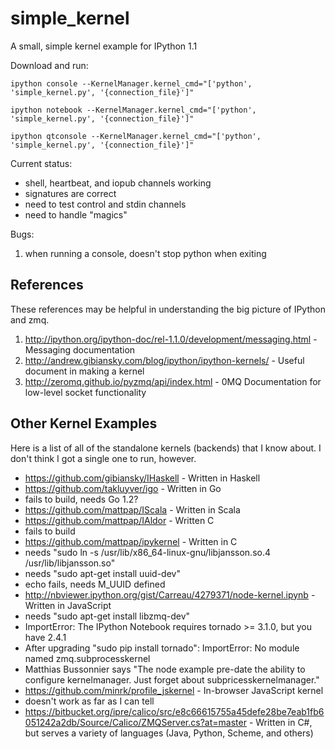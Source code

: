 simple_kernel
=============

A small, simple kernel example for IPython 1.1

Download and run:

`ipython console --KernelManager.kernel_cmd="['python', 'simple_kernel.py', '{connection_file}']"`

`ipython notebook --KernelManager.kernel_cmd="['python', 'simple_kernel.py', '{connection_file}']"`

`ipython qtconsole --KernelManager.kernel_cmd="['python', 'simple_kernel.py', '{connection_file}']"`

Current status:

* shell, heartbeat, and iopub channels working
* signatures are correct
* need to test control and stdin channels
* need to handle "magics"

Bugs:

1. when running a console, doesn't stop python when exiting

References
----------

These references may be helpful in understanding the big picture of IPython and zmq.

1. http://ipython.org/ipython-doc/rel-1.1.0/development/messaging.html - Messaging documentation
2. http://andrew.gibiansky.com/blog/ipython/ipython-kernels/ - Useful document in making a kernel
3. http://zeromq.github.io/pyzmq/api/index.html - 0MQ Documentation for low-level socket functionality

Other Kernel Examples
---------------------

Here is a list of all of the standalone kernels (backends) that I know about. I don't think I got a single one to run, however.

* https://github.com/gibiansky/IHaskell - Written in Haskell 
* https://github.com/takluyver/igo - Written in Go
 * fails to build, needs Go 1.2?
* https://github.com/mattpap/IScala - Written in Scala
* https://github.com/mattpap/IAldor - Written C
 * fails to build
* https://github.com/mattpap/ipykernel - Written in C
 *  needs "sudo ln -s /usr/lib/x86_64-linux-gnu/libjansson.so.4 /usr/lib/libjansson.so"
 *  needs "sudo apt-get install uuid-dev"
 *  echo fails, needs M_UUID defined
* http://nbviewer.ipython.org/gist/Carreau/4279371/node-kernel.ipynb - Written in JavaScript 
 * needs "sudo apt-get install libzmq-dev"
 * ImportError: The IPython Notebook requires tornado >= 3.1.0, but you have 2.4.1
 * After upgrading "sudo pip install tornado": ImportError: No module named zmq.subprocesskernel
 * Matthias Bussonnier says "The node example pre-date the ability to configure kernelmanager. Just forget about subpricesskernelmanager."
* https://github.com/minrk/profile_jskernel - In-browser JavaScript kernel
 * doesn't work as far as I can tell
* https://bitbucket.org/ipre/calico/src/e8c66615755a45defe28be7eab1fb6051242a2db/Source/Calico/ZMQServer.cs?at=master - Written in C#, but serves a variety of languages (Java, Python, Scheme, and others)

